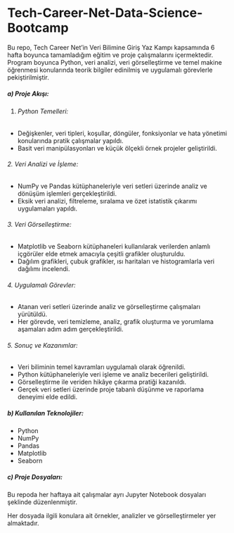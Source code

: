 # **Tech-Career-Net-Data-Science-Bootcamp**







Bu repo, Tech Career Net’in Veri Bilimine Giriş Yaz Kampı kapsamında 6 hafta boyunca tamamladığım eğitim ve proje çalışmalarını içermektedir. Program boyunca Python, veri analizi, veri görselleştirme ve temel makine öğrenmesi konularında teorik bilgiler edinilmiş ve uygulamalı görevlerle pekiştirilmiştir.



##### **a) Proje Akışı:**



1. ###### Python Temelleri:



* Değişkenler, veri tipleri, koşullar, döngüler, fonksiyonlar ve hata yönetimi konularında pratik çalışmalar yapıldı.
* Basit veri manipülasyonları ve küçük ölçekli örnek projeler geliştirildi.



###### 2\. Veri Analizi ve İşleme:



* NumPy ve Pandas kütüphaneleriyle veri setleri üzerinde analiz ve dönüşüm işlemleri gerçekleştirildi.
* Eksik veri analizi, filtreleme, sıralama ve özet istatistik çıkarımı uygulamaları yapıldı.



###### 3\. Veri Görselleştirme:



* Matplotlib ve Seaborn kütüphaneleri kullanılarak verilerden anlamlı içgörüler elde etmek amacıyla çeşitli grafikler oluşturuldu.
* Dağılım grafikleri, çubuk grafikler, ısı haritaları ve histogramlarla veri dağılımı incelendi.



###### 4\. Uygulamalı Görevler:



* Atanan veri setleri üzerinde analiz ve görselleştirme çalışmaları yürütüldü.
* Her görevde, veri temizleme, analiz, grafik oluşturma ve yorumlama aşamaları adım adım gerçekleştirildi.



###### 5\. Sonuç ve Kazanımlar:



* Veri biliminin temel kavramları uygulamalı olarak öğrenildi.
* Python kütüphaneleriyle veri işleme ve analiz becerileri geliştirildi.
* Görselleştirme ile veriden hikâye çıkarma pratiği kazanıldı.
* Gerçek veri setleri üzerinde proje tabanlı düşünme ve raporlama deneyimi elde edildi.







##### **b) Kullanılan Teknolojiler:**



* Python
* NumPy
* Pandas
* Matplotlib
* Seaborn







##### **c) Proje Dosyaları:**



Bu repoda her haftaya ait çalışmalar ayrı Jupyter Notebook dosyaları şeklinde düzenlenmiştir.

Her dosyada ilgili konulara ait örnekler, analizler ve görselleştirmeler yer almaktadır.

